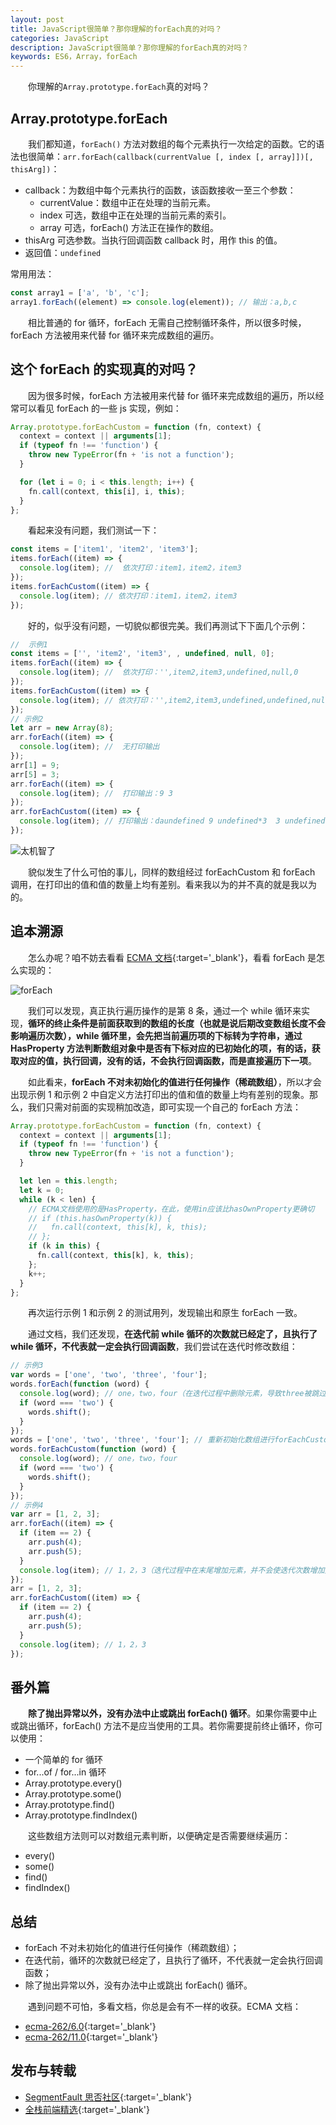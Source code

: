 ```yaml
---
layout: post
title: JavaScript很简单？那你理解的forEach真的对吗？
categories: JavaScript
description: JavaScript很简单？那你理解的forEach真的对吗？
keywords: ES6，Array，forEach
---
```


&emsp;&emsp;你理解的`Array.prototype.forEach`真的对吗？

## Array.prototype.forEach

&emsp;&emsp;我们都知道，`forEach()` 方法对数组的每个元素执行一次给定的函数。它的语法也很简单：`arr.forEach(callback(currentValue [, index [, array]])[, thisArg])`：

- callback：为数组中每个元素执行的函数，该函数接收一至三个参数：
  - currentValue：数组中正在处理的当前元素。
  - index 可选，数组中正在处理的当前元素的索引。
  - array 可选，forEach() 方法正在操作的数组。
- thisArg 可选参数。当执行回调函数 callback 时，用作 this 的值。
- 返回值：`undefined`

常用用法：

```js
const array1 = ['a', 'b', 'c'];
array1.forEach((element) => console.log(element)); // 输出：a,b,c
```

&emsp;&emsp;相比普通的 for 循环，forEach 无需自己控制循环条件，所以很多时候，forEach 方法被用来代替 for 循环来完成数组的遍历。

## 这个 forEach 的实现真的对吗？

&emsp;&emsp;因为很多时候，forEach 方法被用来代替 for 循环来完成数组的遍历，所以经常可以看见 forEach 的一些 js 实现，例如：

```js
Array.prototype.forEachCustom = function (fn, context) {
  context = context || arguments[1];
  if (typeof fn !== 'function') {
    throw new TypeError(fn + 'is not a function');
  }

  for (let i = 0; i < this.length; i++) {
    fn.call(context, this[i], i, this);
  }
};
```

&emsp;&emsp;看起来没有问题，我们测试一下：

```js
const items = ['item1', 'item2', 'item3'];
items.forEach((item) => {
  console.log(item); //  依次打印：item1，item2，item3
});
items.forEachCustom((item) => {
  console.log(item); // 依次打印：item1，item2，item3
});
```

&emsp;&emsp;好的，似乎没有问题，一切貌似都很完美。我们再测试下下面几个示例：

```js
//  示例1
const items = ['', 'item2', 'item3', , undefined, null, 0];
items.forEach((item) => {
  console.log(item); //  依次打印：'',item2,item3,undefined,null,0
});
items.forEachCustom((item) => {
  console.log(item); // 依次打印：'',item2,item3,undefined,undefined,null,0
});
// 示例2
let arr = new Array(8);
arr.forEach((item) => {
  console.log(item); //  无打印输出
});
arr[1] = 9;
arr[5] = 3;
arr.forEach((item) => {
  console.log(item); //  打印输出：9 3
});
arr.forEachCustom((item) => {
  console.log(item); // 打印输出：daundefined 9 undefined*3  3 undefined*2
});
```

![太机智了]({{site.url}}{{site.baseurl}}/images/emoji/smart.jpg?raw=true)

&emsp;&emsp;貌似发生了什么可怕的事儿，同样的数组经过 forEachCustom 和 forEach 调用，在打印出的值和值的数量上均有差别。看来我以为的并不真的就是我以为的。

## 追本溯源

&emsp;&emsp;怎么办呢？咱不妨去看看 [ECMA 文档](http://www.ecma-international.org/ecma-262/11.0/index.html#sec-array.prototype.foreach){:target='\_blank'}，看看 forEach 是怎么实现的：

![forEach]({{site.url}}{{site.baseurl}}/images/posts/javascript/foreach.png?raw=true)

&emsp;&emsp;我们可以发现，真正执行遍历操作的是第 8 条，通过一个 while 循环来实现，**循环的终止条件是前面获取到的数组的长度（也就是说后期改变数组长度不会影响遍历次数），while 循环里，会先把当前遍历项的下标转为字符串，通过 HasProperty 方法判断数组对象中是否有下标对应的已初始化的项，有的话，获取对应的值，执行回调，没有的话，不会执行回调函数，而是直接遍历下一项**。

&emsp;&emsp;如此看来，**forEach 不对未初始化的值进行任何操作（稀疏数组）**，所以才会出现示例 1 和示例 2 中自定义方法打印出的值和值的数量上均有差别的现象。那么，我们只需对前面的实现稍加改造，即可实现一个自己的 forEach 方法：

```js
Array.prototype.forEachCustom = function (fn, context) {
  context = context || arguments[1];
  if (typeof fn !== 'function') {
    throw new TypeError(fn + 'is not a function');
  }

  let len = this.length;
  let k = 0;
  while (k < len) {
    // ECMA文档使用的是HasProperty，在此，使用in应该比hasOwnProperty更确切
    // if (this.hasOwnProperty(k)) {
    //   fn.call(context, this[k], k, this);
    // };
    if (k in this) {
      fn.call(context, this[k], k, this);
    };
    k++;
  }
};
```

&emsp;&emsp;再次运行示例 1 和示例 2 的测试用列，发现输出和原生 forEach 一致。

&emsp;&emsp;通过文档，我们还发现，**在迭代前 while 循环的次数就已经定了，且执行了 while 循环，不代表就一定会执行回调函数**，我们尝试在迭代时修改数组：

```js
// 示例3
var words = ['one', 'two', 'three', 'four'];
words.forEach(function (word) {
  console.log(word); // one，two，four（在迭代过程中删除元素，导致three被跳过，因为three的下标已经变成1，而下标为1的已经被遍历了过）
  if (word === 'two') {
    words.shift();
  }
});
words = ['one', 'two', 'three', 'four']; // 重新初始化数组进行forEachCustom测试
words.forEachCustom(function (word) {
  console.log(word); // one，two，four
  if (word === 'two') {
    words.shift();
  }
});
// 示例4
var arr = [1, 2, 3];
arr.forEach((item) => {
  if (item == 2) {
    arr.push(4);
    arr.push(5);
  }
  console.log(item); // 1，2，3（迭代过程中在末尾增加元素，并不会使迭代次数增加）
});
arr = [1, 2, 3];
arr.forEachCustom((item) => {
  if (item == 2) {
    arr.push(4);
    arr.push(5);
  }
  console.log(item); // 1，2，3
});
```

## 番外篇

&emsp;&emsp;**除了抛出异常以外，没有办法中止或跳出 forEach() 循环**。如果你需要中止或跳出循环，forEach() 方法不是应当使用的工具。若你需要提前终止循环，你可以使用：

- 一个简单的 for 循环
- for...of / for...in 循环
- Array.prototype.every()
- Array.prototype.some()
- Array.prototype.find()
- Array.prototype.findIndex()

&emsp;&emsp;这些数组方法则可以对数组元素判断，以便确定是否需要继续遍历：

- every()
- some()
- find()
- findIndex()

## 总结

- forEach 不对未初始化的值进行任何操作（稀疏数组）；
- 在迭代前，循环的次数就已经定了，且执行了循环，不代表就一定会执行回调函数；
- 除了抛出异常以外，没有办法中止或跳出 forEach() 循环。

&emsp;&emsp;遇到问题不可怕，多看文档，你总是会有不一样的收获。ECMA 文档：

- [ecma-262/6.0](http://www.ecma-international.org/ecma-262/6.0/){:target='\_blank'}
- [ecma-262/11.0](http://www.ecma-international.org/ecma-262/11.0/index.html){:target='\_blank'}

## 发布与转载

- [SegmentFault 思否社区](https://segmentfault.com/a/1190000030694113){:target='_blank'}
- [全栈前端精选](https://mp.weixin.qq.com/s/wCCJODYofkZ_9o-eS-fd1g){:target='_blank'}
